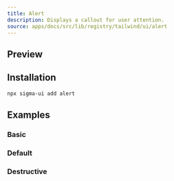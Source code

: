 ```yaml
---
title: Alert
description: Displays a callout for user attention.
source: apps/docs/src/lib/registry/tailwind/ui/alert
---
```


## Preview

<ComponentPreview name="Alert"  />

## Installation

```bash
npx sigma-ui add alert
```

## Examples

### Basic

<ComponentPreview name="AlertBasic"  />

### Default

<ComponentPreview name="Alert"  />

### Destructive

<ComponentPreview name="AlertDestructive"  />
